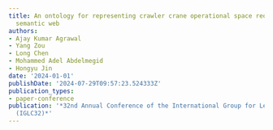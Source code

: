 ```yaml
---
title: An ontology for representing crawler crane operational space requirement on
  semantic web
authors:
- Ajay Kumar Agrawal
- Yang Zou
- Long Chen
- Mohammed Adel Abdelmegid
- Hongyu Jin
date: '2024-01-01'
publishDate: '2024-07-29T09:57:23.524333Z'
publication_types:
- paper-conference
publication: '*32nd Annual Conference of the International Group for Lean Construction
  (IGLC32)*'
---
```

